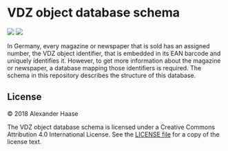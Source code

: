 # VDZ object database schema

[![](https://img.shields.io/github/issues-raw/smart-remi/vdzdb-schema.svg?style=flat-square)](https://github.com/smart-remi/vdzdb-schema/issues)
[![](https://img.shields.io/badge/license-CC--BY--SA--4.0-blue.svg?style=flat-square)](LICENSE)

In Germany, every magazine or newspaper that is sold has an assigned number, the
VDZ object identifier, that is embedded in its EAN barcode and uniquely
identifies it. However, to get more information about the magazine or newspaper,
a database mapping those identifiers is required. The schema in this repository
describes the structure of this database.


## License

&copy; 2018 Alexander Haase

The VDZ object database schema is licensed under a Creative Commons Attribution
4.0 International License. See the [LICENSE file](LICENSE) for a copy of the
license text.
